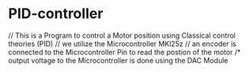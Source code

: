 # PID-controller

// This is a Program to control a Motor position using Classical control theories (PID) 
// we utilize the Microcontroller MKl25z
// an encoder is connected to the Microcontroller Pin to read the postion of the motor
/* output voltage to the Microcontroller is done using the DAC Module

